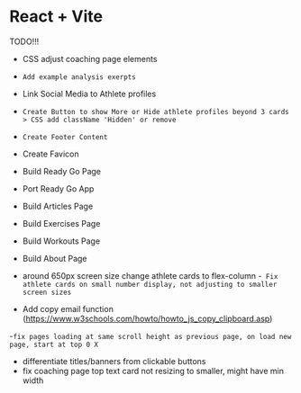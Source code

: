 # React + Vite
TODO!!!

- CSS adjust coaching page elements
- `Add example analysis exerpts`
- Link Social Media to Athlete profiles
- `Create Button to show More or Hide athlete profiles beyond 3 cards > CSS add className 'Hidden' or remove`

- `Create Footer Content`
- Create Favicon

- Build Ready Go Page
- Port Ready Go App
- Build Articles Page
- Build Exercises Page
- Build Workouts Page
- Build About Page

- around 650px screen size change athlete cards to flex-column
-` Fix athlete cards on small number display, not adjusting to smaller screen sizes`
- Add copy email function (https://www.w3schools.com/howto/howto_js_copy_clipboard.asp)

-`fix pages loading at same scroll height as previous page, on load new page, start at top 0 X`

- differentiate titles/banners from clickable buttons
- fix coaching page top text card not resizing to smaller, might have min width
